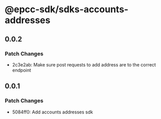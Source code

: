 # @epcc-sdk/sdks-accounts-addresses

## 0.0.2

### Patch Changes

- 2c3e2ab: Make sure post requests to add address are to the correct endpoint

## 0.0.1

### Patch Changes

- 5084ff0: Add accounts addresses sdk
